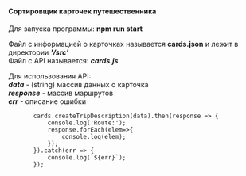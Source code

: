 #### Сортировщик карточек путешественника
Для запуска программы: **npm run start**

Файл с информацией о карточках называется **cards.json** и лежит в директории ***'/src'*** </br>
Файл с API называется: ***cards.js***

Для использования API: </br>
***data*** - (string) массив данных о карточка </br>
***response*** - массив маршрутов </br>
***err*** - описание ошибки </br>
```let cards = new Cards();
       cards.createTripDescription(data).then(response => {
           console.log('Route:');
           response.forEach(elem=>{
               console.log(elem);
           });
       }).catch(err => {
           console.log(`${err}`);
       });
```